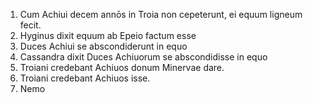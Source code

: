 1. Cum Achiui decem annōs in Troia non cepeterunt, ei equum ligneum fecit.
2. Hyginus dixit equum ab Epeio factum esse
3. Duces Achiui se abscondiderunt in equo
4. Cassandra dixit Duces Achiuorum se abscondidisse in equo
5. Troiani credebant Achiuos donum Minervae dare.
6. Troiani credebant Achiuos isse.
7. Nemo 
